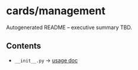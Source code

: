 # cards/management

Autogenerated README – executive summary TBD.

## Contents

- `__init__.py` → [usage doc](../../usageDocumentation/cards_management_init_py_usage.md)
